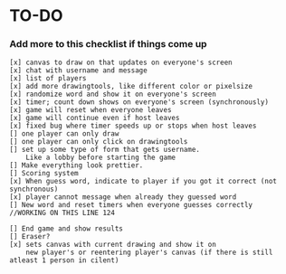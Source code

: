 # TO-DO
### Add more to this checklist if things come up
    [x] canvas to draw on that updates on everyone's screen
    [x] chat with username and message
    [x] list of players 
    [x] add more drawingtools, like different color or pixelsize
    [x] randomize word and show it on everyone's screen
    [x] timer; count down shows on everyone's screen (synchronously)
    [x] game will reset when everyone leaves
    [x] game will continue even if host leaves
    [x] fixed bug where timer speeds up or stops when host leaves
    [] one player can only draw
    [] one player can only click on drawingtools
    [] set up some type of form that gets username. 
        Like a lobby before starting the game
    [] Make everything look prettier.
    [] Scoring system
    [x] When guess word, indicate to player if you got it correct (not synchronous)
    [x] player cannot message when already they guessed word
    [] New word and reset timers when everyone guesses correctly
    //WORKING ON THIS LINE 124

    [] End game and show results
    [] Eraser?
    [x] sets canvas with current drawing and show it on 
        new player's or reentering player's canvas (if there is still atleast 1 person in cilent)